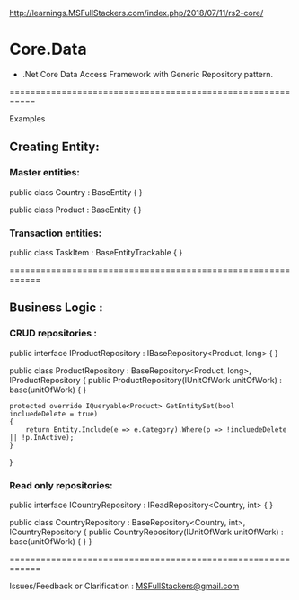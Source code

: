 http://learnings.MSFullStackers.com/index.php/2018/07/11/rs2-core/

# Core.Data

* .Net Core Data Access Framework with Generic Repository pattern.


===========================================================

Examples 

## Creating Entity:

### Master entities:
public class Country : BaseEntity<int>
{
}

public class Product : BaseEntity<long>
{
}

### Transaction entities:
public class TaskItem : BaseEntityTrackable<long>
{
}

============================================================

## Business Logic :

### CRUD repositories :
public interface IProductRepository : IBaseRepository<Product, long>
{
}

public class ProductRepository : BaseRepository<Product, long>, IProductRepository
{
	public ProductRepository(IUnitOfWork unitOfWork) : base(unitOfWork)
	{
	}

	protected override IQueryable<Product> GetEntitySet(bool incluedeDelete = true)
	{			
		return Entity.Include(e => e.Category).Where(p => !incluedeDelete || !p.InActive);
	}
}

### Read only repositories:
public interface ICountryRepository : IReadRepository<Country, int>
{
}

public class CountryRepository : BaseRepository<Country, int>, ICountryRepository
{
    public CountryRepository(IUnitOfWork unitOfWork) : base(unitOfWork)
    {
    }
}

============================================================


Issues/Feedback or Clarification : MSFullStackers@gmail.com